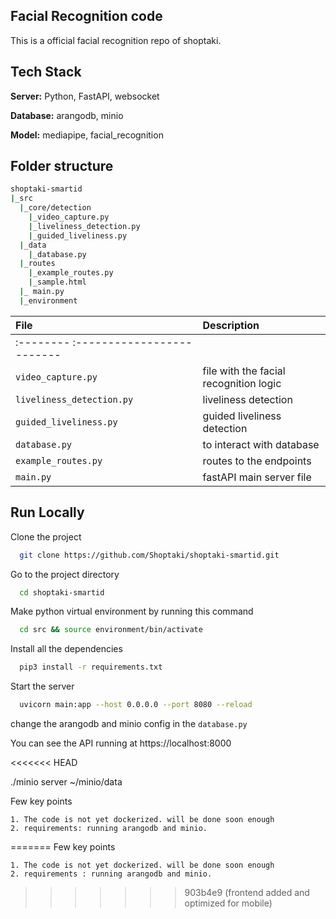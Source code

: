 
## Facial Recognition code

This is a official facial recognition repo of shoptaki.


## Tech Stack

**Server:** Python, FastAPI, websocket

**Database:**  arangodb, minio

**Model:** mediapipe, facial_recognition


## Folder structure
```bash
shoptaki-smartid
|_src
  |_core/detection
    |_video_capture.py
    |_liveliness_detection.py
    |_guided_liveliness.py
  |_data
    |_database.py
  |_routes
    |_example_routes.py
    |_sample.html
  |_ main.py
  |_environment
```

| File      | Description                |
| :-------- | :------------------------- |
| :--------   :------------------------- |
| `video_capture.py` | file with the facial recognition logic |
| `liveliness_detection.py` | liveliness detection |
| `guided_liveliness.py` | guided liveliness detection|
| `database.py` | to interact with database|
| `example_routes.py` | routes to the endpoints|
| `main.py` | fastAPI main server file|

## Run Locally

Clone the project

```bash
  git clone https://github.com/Shoptaki/shoptaki-smartid.git
```

Go to the project directory

```bash
  cd shoptaki-smartid
```

Make python virtual environment by running this command

```bash
  cd src && source environment/bin/activate
```

Install all the dependencies

```bash
  pip3 install -r requirements.txt
```

Start the server
```bash
  uvicorn main:app --host 0.0.0.0 --port 8080 --reload 
```
change the arangodb and minio config in the `database.py`

You can see the API running at https://localhost:8000

<<<<<<< HEAD

./minio server ~/minio/data

Few key points

    1. The code is not yet dockerized. will be done soon enough
    2. requirements: running arangodb and minio.
=======
Few key points

    1. The code is not yet dockerized. will be done soon enough
    2. requirements : running arangodb and minio.

>>>>>>> 903b4e9 (frontend added and optimized for mobile)

